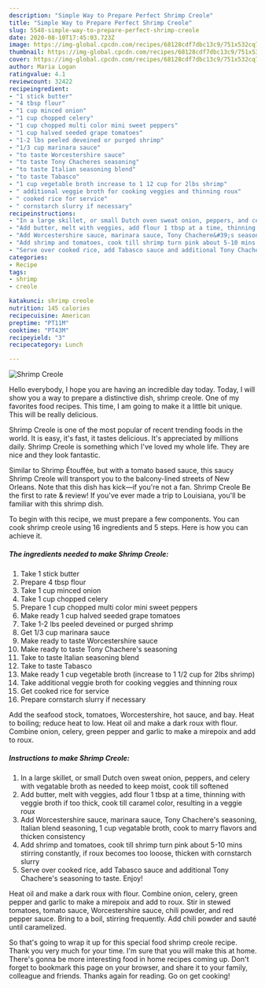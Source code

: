 ```yaml
---
description: "Simple Way to Prepare Perfect Shrimp Creole"
title: "Simple Way to Prepare Perfect Shrimp Creole"
slug: 5548-simple-way-to-prepare-perfect-shrimp-creole
date: 2020-08-10T17:45:03.723Z
image: https://img-global.cpcdn.com/recipes/68128cdf7dbc13c9/751x532cq70/shrimp-creole-recipe-main-photo.jpg
thumbnail: https://img-global.cpcdn.com/recipes/68128cdf7dbc13c9/751x532cq70/shrimp-creole-recipe-main-photo.jpg
cover: https://img-global.cpcdn.com/recipes/68128cdf7dbc13c9/751x532cq70/shrimp-creole-recipe-main-photo.jpg
author: Maria Logan
ratingvalue: 4.1
reviewcount: 32422
recipeingredient:
- "1 stick butter"
- "4 tbsp flour"
- "1 cup minced onion"
- "1 cup chopped celery"
- "1 cup chopped multi color mini sweet peppers"
- "1 cup halved seeded grape tomatoes"
- "1-2 lbs peeled deveined or purged shrimp"
- "1/3 cup marinara sauce"
- "to taste Worcestershire sauce"
- "to taste Tony Chacheres seasoning"
- "to taste Italian seasoning blend"
- "to taste Tabasco"
- "1 cup vegetable broth increase to 1 12 cup for 2lbs shrimp"
- " additional veggie broth for cooking veggies and thinning roux"
- " cooked rice for service"
- " cornstarch slurry if necessary"
recipeinstructions:
- "In a large skillet, or small Dutch oven sweat onion, peppers, and celery with vegatable broth as needed to keep moist, cook till softened"
- "Add butter, melt with veggies, add flour 1 tbsp at a time, thinning with veggie broth if too thick, cook till caramel color, resulting in a veggie roux"
- "Add Worcestershire sauce, marinara sauce, Tony Chachere&#39;s seasoning, Italian blend seasoning, 1 cup vegatable broth, cook to marry flavors and thicken consistency"
- "Add shrimp and tomatoes, cook till shrimp turn pink about 5-10 mins stirring constantly, if roux becomes too looose, thicken with cornstarch slurry"
- "Serve over cooked rice, add Tabasco sauce and additional Tony Chachere&#39;s seasoning to taste. Enjoy!"
categories:
- Recipe
tags:
- shrimp
- creole

katakunci: shrimp creole 
nutrition: 145 calories
recipecuisine: American
preptime: "PT11M"
cooktime: "PT43M"
recipeyield: "3"
recipecategory: Lunch

---
```



![Shrimp Creole](https://img-global.cpcdn.com/recipes/68128cdf7dbc13c9/751x532cq70/shrimp-creole-recipe-main-photo.jpg)

Hello everybody, I hope you are having an incredible day today. Today, I will show you a way to prepare a distinctive dish, shrimp creole. One of my favorites food recipes. This time, I am going to make it a little bit unique. This will be really delicious.

Shrimp Creole is one of the most popular of recent trending foods in the world. It is easy, it's fast, it tastes delicious. It's appreciated by millions daily. Shrimp Creole is something which I've loved my whole life. They are nice and they look fantastic.

Similar to Shrimp Étouffée, but with a tomato based sauce, this saucy Shrimp Creole will transport you to the balcony-lined streets of New Orleans. Note that this dish has kick—if you&#39;re not a fan. Shrimp Creole Be the first to rate &amp; review! If you&#39;ve ever made a trip to Louisiana, you&#39;ll be familiar with this shrimp dish.


To begin with this recipe, we must prepare a few components. You can cook shrimp creole using 16 ingredients and 5 steps. Here is how you can achieve it.

<!--inarticleads1-->

##### The ingredients needed to make Shrimp Creole:

1. Take 1 stick butter
1. Prepare 4 tbsp flour
1. Take 1 cup minced onion
1. Take 1 cup chopped celery
1. Prepare 1 cup chopped multi color mini sweet peppers
1. Make ready 1 cup halved seeded grape tomatoes
1. Take 1-2 lbs peeled deveined or purged shrimp
1. Get 1/3 cup marinara sauce
1. Make ready to taste Worcestershire sauce
1. Make ready to taste Tony Chachere&#39;s seasoning
1. Take to taste Italian seasoning blend
1. Take to taste Tabasco
1. Make ready 1 cup vegetable broth (increase to 1 1/2 cup for 2lbs shrimp)
1. Take  additional veggie broth for cooking veggies and thinning roux
1. Get  cooked rice for service
1. Prepare  cornstarch slurry if necessary


Add the seafood stock, tomatoes, Worcestershire, hot sauce, and bay. Heat to boiling; reduce heat to low. Heat oil and make a dark roux with flour. Combine onion, celery, green pepper and garlic to make a mirepoix and add to roux. 

<!--inarticleads2-->

##### Instructions to make Shrimp Creole:

1. In a large skillet, or small Dutch oven sweat onion, peppers, and celery with vegatable broth as needed to keep moist, cook till softened
1. Add butter, melt with veggies, add flour 1 tbsp at a time, thinning with veggie broth if too thick, cook till caramel color, resulting in a veggie roux
1. Add Worcestershire sauce, marinara sauce, Tony Chachere&#39;s seasoning, Italian blend seasoning, 1 cup vegatable broth, cook to marry flavors and thicken consistency
1. Add shrimp and tomatoes, cook till shrimp turn pink about 5-10 mins stirring constantly, if roux becomes too looose, thicken with cornstarch slurry
1. Serve over cooked rice, add Tabasco sauce and additional Tony Chachere&#39;s seasoning to taste. Enjoy!


Heat oil and make a dark roux with flour. Combine onion, celery, green pepper and garlic to make a mirepoix and add to roux. Stir in stewed tomatoes, tomato sauce, Worcestershire sauce, chili powder, and red pepper sauce. Bring to a boil, stirring frequently. Add chili powder and sauté until caramelized. 

So that's going to wrap it up for this special food shrimp creole recipe. Thank you very much for your time. I'm sure that you will make this at home. There's gonna be more interesting food in home recipes coming up. Don't forget to bookmark this page on your browser, and share it to your family, colleague and friends. Thanks again for reading. Go on get cooking!
